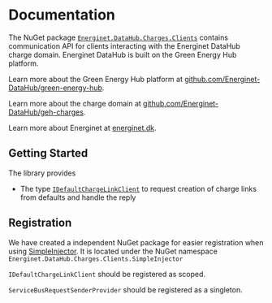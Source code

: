 # Documentation

The NuGet package [`Energinet.DataHub.Charges.Clients`](https://www.nuget.org/packages/Energinet.DataHub.Charges.Clients/) contains communication API
for clients interacting with the Energinet DataHub charge domain. Energinet DataHub is built on the Green Energy Hub platform.

Learn more about the Green Energy Hub platform at [github.com/Energinet-DataHub/green-energy-hub](https://github.com/Energinet-DataHub/green-energy-hub).

Learn more about the charge domain at [github.com/Energinet-DataHub/geh-charges](https://github.com/Energinet-DataHub/geh-charges).

Learn more about Energinet at [energinet.dk](https://energinet.dk/).

## Getting Started

The library provides

- The type [`IDefaultChargeLinkClient`](https://github.com/Energinet-DataHub/geh-charges/blob/main/source/Energinet.Charges.Libraries/source/Energinet.DataHub.Charges.Clients/DefaultChargeLink/IDefaultChargeLinkClient.cs) to request creation of charge links from defaults and handle the reply

## Registration

We have created a independent NuGet package for easier registration when using [SimpleInjector](https://simpleinjector.org/). It is located under the NuGet namespace `Energinet.DataHub.Charges.Clients.SimpleInjector`

`IDefaultChargeLinkClient` should be registered as scoped.

`ServiceBusRequestSenderProvider` should be registered as a singleton.
